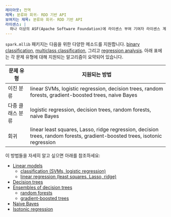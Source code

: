 ```yaml
---
레이아웃: 전역
제목: 분류와 회귀- RDD 기반 API
보여지는 제목: 분류와 회귀- RDD 기반 API
라이센스: |
  하나 이상의 ASF(Apache Software Foundation)에 라이센스 부여 기여자 라이센스 계약. 다음에 배포된 NOTICE 파일을 참조하십시오. 저작권 소유권 관련 추가 정보를 위한 작업입니다. ASF는 Apache License 버전 2.0에 따라 이 파일의 라이센스를 사용자에게 부여합니다. ("라이센스"); 다음 사항을 준수하지 않는 한 이 파일을 사용할 수 없습니다. 면허증. 라이센스 사본은 다음 주소에서 얻을 수 있습니다. http://www.apache.org/licenses/LICENSE-2.0 관련 법률이 요구하거나 서면으로 합의하지 않는 한 소프트웨어 라이센스에 따라 배포되며 "있는 그대로" 배포됩니다. 명시적 또는 묵시적으로 어떠한 종류의 보증이나 조건도 없습니다. 사용 권한을 관리하는 특정 언어에 대해서는 라이센스를 참조하십시오. 사용권에 따른 제한.
---
```


`spark.mllib` 패키지는 다음을 위한 다양한 메소드를 지원합니다. 
[binary classification](http://en.wikipedia.org/wiki/Binary_classification),
[multiclass
classification](http://en.wikipedia.org/wiki/Multiclass_classification), 그리고
[regression analysis](http://en.wikipedia.org/wiki/Regression_analysis). 아래 표에는 각 문제 유형에 대해 지원되는 알고리즘이 요약되어 있습니다.

<table class="table">
  <thead>
    <tr><th>문제 유형</th><th>지원되는 방법</th></tr>
  </thead>
  <tbody>
    <tr>
      <td>이진 분류</td><td>linear SVMs, logistic regression, decision trees, random forests, gradient-boosted trees, naive Bayes</td>
    </tr>
    <tr>
      <td>다중 클래스 분류</td><td>logistic regression, decision trees, random forests, naive Bayes</td>
    </tr>
    <tr>
      <td>회귀</td><td>linear least squares, Lasso, ridge regression, decision trees, random forests, gradient-boosted trees, isotonic regression</td>
    </tr>
  </tbody>
</table>

이 방법들을 자세히 알고 싶으면 아래를 참조하세요:

* [Linear models](mllib-linear-methods.html)
  * [classification (SVMs, logistic regression)](mllib-linear-methods.html#classification)
  * [linear regression (least squares, Lasso, ridge)](mllib-linear-methods.html#linear-least-squares-lasso-and-ridge-regression)
* [Decision trees](mllib-decision-tree.html)
* [Ensembles of decision trees](mllib-ensembles.html)
  * [random forests](mllib-ensembles.html#random-forests)
  * [gradient-boosted trees](mllib-ensembles.html#gradient-boosted-trees-gbts)
* [Naive Bayes](mllib-naive-bayes.html)
* [Isotonic regression](mllib-isotonic-regression.html)
